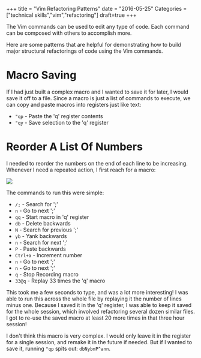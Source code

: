 +++
title = "Vim Refactoring Patterns"
date = "2016-05-25"
Categories = ["technical skills","vim","refactoring"]
draft=true
+++

The Vim commands can be used to edit any type of code. Each command can be
composed with others to accomplish more.

Here are some patterns that are helpful for demonstrating how to build major
structural refactorings of code using the Vim commands.

# Macro Saving

If I had just built a complex macro and I wanted to save it for later, I would
save it off to a file. Since a macro is just a list of commands to execute, we
can copy and paste macros into registers just like text:

* ```"qp``` - Paste the 'q' register contents
* ```"qy``` - Save selection to the 'q' register

# Reorder A List Of Numbers

I needed to reorder the numbers on the end of each line to be increasing.
Whenever I need a repeated action, I first reach for a macro:

<img class="pull-left" src="/images/proto-macro-small.gif"></img>

The commands to run this were simple:

* ```/;``` - Search for ';'
* ```n```  - Go to next ';'
* ```qq``` - Start macro in 'q' register
* ```db``` - Delete backwards
* ```N```  - Search for previous ';'
* ```yb``` - Yank backwards
* ```n```  - Search for next ';'
* ```P```  - Paste backwards
* ```Ctrl+a``` - Increment number
* ```n```  - Go to next ';'
* ```n```  - Go to next ';'
* ```q```  - Stop Recording macro
* ```33@q``` - Replay 33 times the 'q' macro

This took me a few seconds to type, and was a lot more interesting! I was able
to run this across the whole file by replaying it the number of lines minus one.
Because I saved it in the 'q' register, I was able to keep it saved for the
whole session, which involved refactoring several dozen similar files. I got to
re-use the saved macro at least 20 more times in that three hour session!

I don't think this macro is very complex. I would only leave it in the register
for a single session, and remake it in the future if needed. But if I wanted to
save it, running ```"qp``` spits out: ```dbNybnP^ann```.

# 

